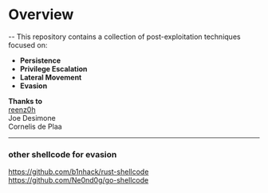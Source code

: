 # Overview
--
This repository contains a collection of post-exploitation techniques focused on:  
- **Persistence**  
- **Privilege Escalation**  
- **Lateral Movement**  
- **Evasion**  

**Thanks to**  
[reenz0h](https://x.com/SEKTOR7net)  
Joe Desimone  
Cornelis de Plaa      

---


### other shellcode for evasion  
https://github.com/b1nhack/rust-shellcode  
https://github.com/Ne0nd0g/go-shellcode  
